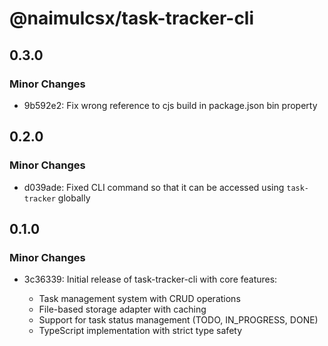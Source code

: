 # @naimulcsx/task-tracker-cli

## 0.3.0

### Minor Changes

- 9b592e2: Fix wrong reference to cjs build in package.json bin property

## 0.2.0

### Minor Changes

- d039ade: Fixed CLI command so that it can be accessed using `task-tracker` globally

## 0.1.0

### Minor Changes

- 3c36339: Initial release of task-tracker-cli with core features:

  - Task management system with CRUD operations
  - File-based storage adapter with caching
  - Support for task status management (TODO, IN_PROGRESS, DONE)
  - TypeScript implementation with strict type safety
